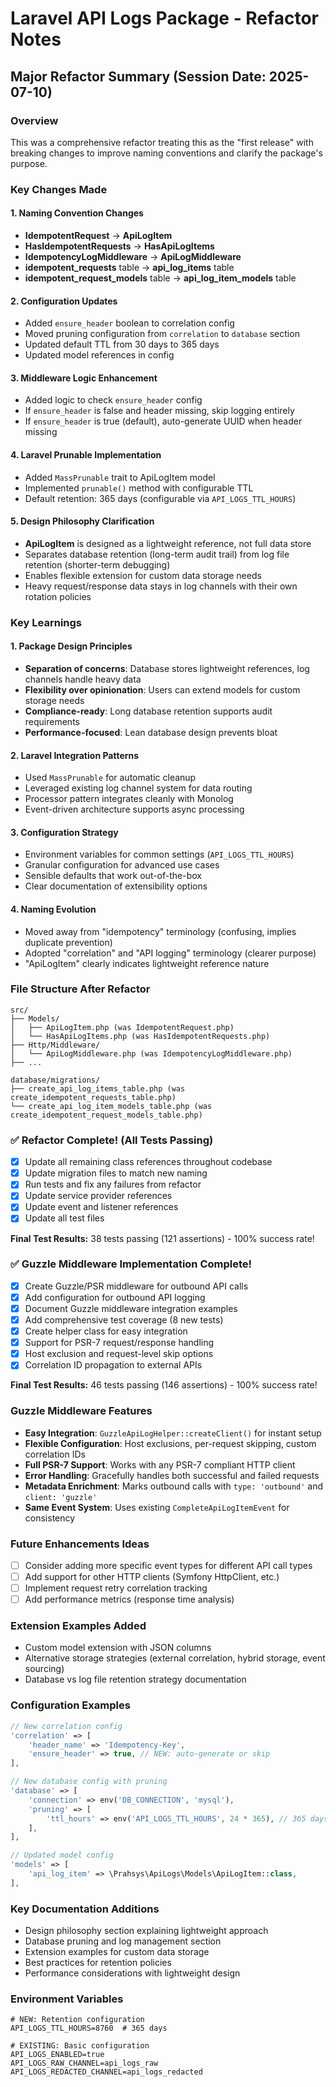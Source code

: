 # Laravel API Logs Package - Refactor Notes

## Major Refactor Summary (Session Date: 2025-07-10)

### Overview
This was a comprehensive refactor treating this as the "first release" with breaking changes to improve naming conventions and clarify the package's purpose.

### Key Changes Made

#### 1. Naming Convention Changes
- **IdempotentRequest** → **ApiLogItem** 
- **HasIdempotentRequests** → **HasApiLogItems**
- **IdempotencyLogMiddleware** → **ApiLogMiddleware**
- **idempotent_requests** table → **api_log_items** table
- **idempotent_request_models** table → **api_log_item_models** table

#### 2. Configuration Updates
- Added `ensure_header` boolean to correlation config
- Moved pruning configuration from `correlation` to `database` section
- Updated default TTL from 30 days to 365 days
- Updated model references in config

#### 3. Middleware Logic Enhancement
- Added logic to check `ensure_header` config
- If `ensure_header` is false and header missing, skip logging entirely
- If `ensure_header` is true (default), auto-generate UUID when header missing

#### 4. Laravel Prunable Implementation
- Added `MassPrunable` trait to ApiLogItem model
- Implemented `prunable()` method with configurable TTL
- Default retention: 365 days (configurable via `API_LOGS_TTL_HOURS`)

#### 5. Design Philosophy Clarification
- **ApiLogItem** is designed as a lightweight reference, not full data store
- Separates database retention (long-term audit trail) from log file retention (shorter-term debugging)
- Enables flexible extension for custom data storage needs
- Heavy request/response data stays in log channels with their own rotation policies

### Key Learnings

#### 1. Package Design Principles
- **Separation of concerns**: Database stores lightweight references, log channels handle heavy data
- **Flexibility over opinionation**: Users can extend models for custom storage needs
- **Compliance-ready**: Long database retention supports audit requirements
- **Performance-focused**: Lean database design prevents bloat

#### 2. Laravel Integration Patterns
- Used `MassPrunable` for automatic cleanup
- Leveraged existing log channel system for data routing
- Processor pattern integrates cleanly with Monolog
- Event-driven architecture supports async processing

#### 3. Configuration Strategy
- Environment variables for common settings (`API_LOGS_TTL_HOURS`)
- Granular configuration for advanced use cases
- Sensible defaults that work out-of-the-box
- Clear documentation of extensibility options

#### 4. Naming Evolution
- Moved away from "idempotency" terminology (confusing, implies duplicate prevention)
- Adopted "correlation" and "API logging" terminology (clearer purpose)
- "ApiLogItem" clearly indicates lightweight reference nature

### File Structure After Refactor

```
src/
├── Models/
│   ├── ApiLogItem.php (was IdempotentRequest.php)
│   └── HasApiLogItems.php (was HasIdempotentRequests.php)
├── Http/Middleware/
│   └── ApiLogMiddleware.php (was IdempotencyLogMiddleware.php)
├── ...

database/migrations/
├── create_api_log_items_table.php (was create_idempotent_requests_table.php)
└── create_api_log_item_models_table.php (was create_idempotent_request_models_table.php)
```

### ✅ Refactor Complete! (All Tests Passing)
- [x] Update all remaining class references throughout codebase
- [x] Update migration files to match new naming  
- [x] Run tests and fix any failures from refactor
- [x] Update service provider references
- [x] Update event and listener references
- [x] Update all test files

**Final Test Results:** 38 tests passing (121 assertions) - 100% success rate!

### ✅ Guzzle Middleware Implementation Complete!
- [x] Create Guzzle/PSR middleware for outbound API calls
- [x] Add configuration for outbound API logging  
- [x] Document Guzzle middleware integration examples
- [x] Add comprehensive test coverage (8 new tests)
- [x] Create helper class for easy integration
- [x] Support for PSR-7 request/response handling
- [x] Host exclusion and request-level skip options
- [x] Correlation ID propagation to external APIs

**Final Test Results:** 46 tests passing (146 assertions) - 100% success rate!

### Guzzle Middleware Features
- **Easy Integration**: `GuzzleApiLogHelper::createClient()` for instant setup
- **Flexible Configuration**: Host exclusions, per-request skipping, custom correlation IDs
- **Full PSR-7 Support**: Works with any PSR-7 compliant HTTP client
- **Error Handling**: Gracefully handles both successful and failed requests
- **Metadata Enrichment**: Marks outbound calls with `type: 'outbound'` and `client: 'guzzle'`
- **Same Event System**: Uses existing `CompleteApiLogItemEvent` for consistency

### Future Enhancements Ideas
- [ ] Consider adding more specific event types for different API call types
- [ ] Add support for other HTTP clients (Symfony HttpClient, etc.)
- [ ] Implement request retry correlation tracking
- [ ] Add performance metrics (response time analysis)

### Extension Examples Added
- Custom model extension with JSON columns
- Alternative storage strategies (external correlation, hybrid storage, event sourcing)
- Database vs log file retention strategy documentation

### Configuration Examples
```php
// New correlation config
'correlation' => [
    'header_name' => 'Idempotency-Key',
    'ensure_header' => true, // NEW: auto-generate or skip
],

// New database config with pruning
'database' => [
    'connection' => env('DB_CONNECTION', 'mysql'),
    'pruning' => [
        'ttl_hours' => env('API_LOGS_TTL_HOURS', 24 * 365), // 365 days default
    ],
],

// Updated model config
'models' => [
    'api_log_item' => \Prahsys\ApiLogs\Models\ApiLogItem::class,
],
```

### Key Documentation Additions
- Design philosophy section explaining lightweight approach
- Database pruning and log management section
- Extension examples for custom data storage
- Best practices for retention policies
- Performance considerations with lightweight design

### Environment Variables
```env
# NEW: Retention configuration
API_LOGS_TTL_HOURS=8760  # 365 days

# EXISTING: Basic configuration
API_LOGS_ENABLED=true
API_LOGS_RAW_CHANNEL=api_logs_raw
API_LOGS_REDACTED_CHANNEL=api_logs_redacted
```